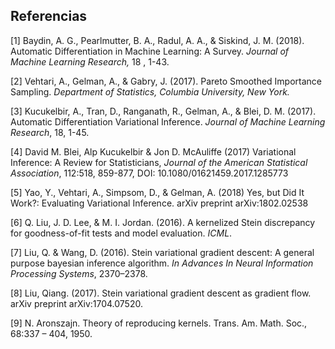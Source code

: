 ## Referencias

[1] Baydin, A. G., Pearlmutter, B. A., Radul, A. A., & Siskind, J. M. (2018). Automatic Differentiation in Machine Learning: A Survey. *Journal of Machine Learning Research,* 18 , 1-43.

[2] Vehtari, A., Gelman, A., & Gabry, J. (2017). Pareto Smoothed Importance Sampling. *Department of Statistics, Columbia University, New York.*

[3] Kucukelbir, A., Tran, D., Ranganath, R., Gelman, A., & Blei, D. M. (2017). Automatic Differentiation Variational Inference. *Journal of Machine Learning Research*, 18, 1-45.

[4] David M. Blei, Alp Kucukelbir & Jon D. McAuliffe (2017) Variational Inference: A Review for Statisticians, *Journal of the American Statistical Association*, 112:518, 859-877, DOI: 10.1080/01621459.2017.1285773

[5] Yao, Y., Vehtari, A., Simpsom, D., & Gelman, A. (2018) Yes, but Did It Work?: Evaluating Variational Inference. arXiv preprint arXiv:1802.02538

[6] Q. Liu, J. D. Lee, & M. I. Jordan. (2016). A kernelized Stein discrepancy for goodness-of-fit tests and
model evaluation. *ICML*.

[7] Liu, Q. & Wang, D. (2016). Stein variational gradient descent: A general purpose bayesian inference algorithm. *In Advances In Neural Information Processing Systems*, 2370–2378.

[8] Liu, Qiang. (2017). Stein variational gradient descent as gradient flow. arXiv preprint arXiv:1704.07520.

[9] N. Aronszajn. Theory of reproducing kernels. Trans. Am. Math. Soc., 68:337 – 404, 1950.
